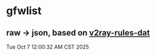 # gfwlist
## raw -> json, based on [v2ray-rules-dat](https://github.com/Loyalsoldier/v2ray-rules-dat)
Tue Oct  7 12:00:32 AM CST 2025

